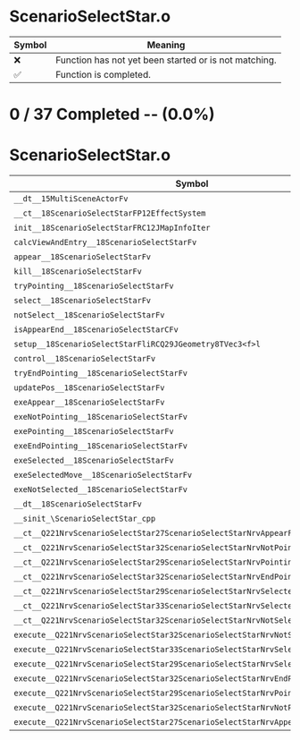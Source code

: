 # ScenarioSelectStar.o
| Symbol | Meaning 
| ------------- | ------------- 
| :x: | Function has not yet been started or is not matching. 
| :white_check_mark: | Function is completed. 


# 0 / 37 Completed -- (0.0%)
# ScenarioSelectStar.o
| Symbol | Decompiled? |
| ------------- | ------------- |
| `__dt__15MultiSceneActorFv` | :x: |
| `__ct__18ScenarioSelectStarFP12EffectSystem` | :x: |
| `init__18ScenarioSelectStarFRC12JMapInfoIter` | :x: |
| `calcViewAndEntry__18ScenarioSelectStarFv` | :x: |
| `appear__18ScenarioSelectStarFv` | :x: |
| `kill__18ScenarioSelectStarFv` | :x: |
| `tryPointing__18ScenarioSelectStarFv` | :x: |
| `select__18ScenarioSelectStarFv` | :x: |
| `notSelect__18ScenarioSelectStarFv` | :x: |
| `isAppearEnd__18ScenarioSelectStarCFv` | :x: |
| `setup__18ScenarioSelectStarFliRCQ29JGeometry8TVec3<f>l` | :x: |
| `control__18ScenarioSelectStarFv` | :x: |
| `tryEndPointing__18ScenarioSelectStarFv` | :x: |
| `updatePos__18ScenarioSelectStarFv` | :x: |
| `exeAppear__18ScenarioSelectStarFv` | :x: |
| `exeNotPointing__18ScenarioSelectStarFv` | :x: |
| `exePointing__18ScenarioSelectStarFv` | :x: |
| `exeEndPointing__18ScenarioSelectStarFv` | :x: |
| `exeSelected__18ScenarioSelectStarFv` | :x: |
| `exeSelectedMove__18ScenarioSelectStarFv` | :x: |
| `exeNotSelected__18ScenarioSelectStarFv` | :x: |
| `__dt__18ScenarioSelectStarFv` | :x: |
| `__sinit_\ScenarioSelectStar_cpp` | :x: |
| `__ct__Q221NrvScenarioSelectStar27ScenarioSelectStarNrvAppearFv` | :x: |
| `__ct__Q221NrvScenarioSelectStar32ScenarioSelectStarNrvNotPointingFv` | :x: |
| `__ct__Q221NrvScenarioSelectStar29ScenarioSelectStarNrvPointingFv` | :x: |
| `__ct__Q221NrvScenarioSelectStar32ScenarioSelectStarNrvEndPointingFv` | :x: |
| `__ct__Q221NrvScenarioSelectStar29ScenarioSelectStarNrvSelectedFv` | :x: |
| `__ct__Q221NrvScenarioSelectStar33ScenarioSelectStarNrvSelectedMoveFv` | :x: |
| `__ct__Q221NrvScenarioSelectStar32ScenarioSelectStarNrvNotSelectedFv` | :x: |
| `execute__Q221NrvScenarioSelectStar32ScenarioSelectStarNrvNotSelectedCFP5Spine` | :x: |
| `execute__Q221NrvScenarioSelectStar33ScenarioSelectStarNrvSelectedMoveCFP5Spine` | :x: |
| `execute__Q221NrvScenarioSelectStar29ScenarioSelectStarNrvSelectedCFP5Spine` | :x: |
| `execute__Q221NrvScenarioSelectStar32ScenarioSelectStarNrvEndPointingCFP5Spine` | :x: |
| `execute__Q221NrvScenarioSelectStar29ScenarioSelectStarNrvPointingCFP5Spine` | :x: |
| `execute__Q221NrvScenarioSelectStar32ScenarioSelectStarNrvNotPointingCFP5Spine` | :x: |
| `execute__Q221NrvScenarioSelectStar27ScenarioSelectStarNrvAppearCFP5Spine` | :x: |
